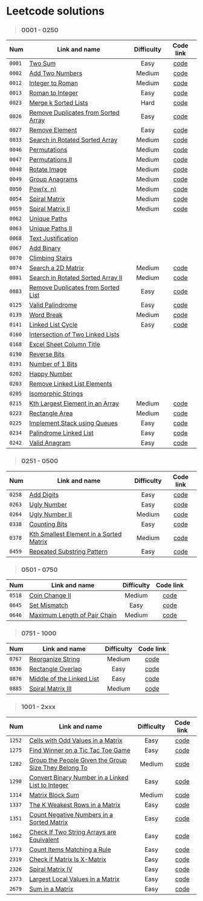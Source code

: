 # Leetcode solutions

> ### 0001 - 0250
>
| Num    | Link and name                                                                                             | Difficulty |            Code link             |
| ------ | --------------------------------------------------------------------------------------------------------- | :--------: | :------------------------------: |
| `0001` | [Two Sum](https://leetcode.com/problems/two-sum/)                                                         |    Easy    | [code](/0001%20-%200250/0001.py) |
| `0002` | [Add Two Numbers](https://leetcode.com/problems/add-two-numbers/)                                         |   Medium   | [code](/0001%20-%200250/0002.py) |
| `0012` | [Integer to Roman](https://leetcode.com/problems/integer-to-roman/)                                       |   Medium   | [code](/0001%20-%200250/0012.py) |
| `0013` | [Roman to Integer](https://leetcode.com/problems/roman-to-integer/)                                       |    Easy    | [code](/0001%20-%200250/0013.py) |
| `0023` | [Merge k Sorted Lists](https://leetcode.com/problems/merge-k-sorted-lists/)                               |    Hard    | [code](/0001%20-%200250/0023.py) |
| `0026` | [Remove Duplicates from Sorted Array](https://leetcode.com/problems/remove-duplicates-from-sorted-array/) |    Easy    | [code](/0001%20-%200250/0026.py) |
| `0027` | [Remove Element](https://leetcode.com/problems/remove-element/)                                           |    Easy    | [code](/0001%20-%200250/0027.py) |
| `0033` | [Search in Rotated Sorted Array](https://leetcode.com/problems/search-in-rotated-sorted-array/)           |   Medium   | [code](/0001%20-%200250/0033.py) |
| `0046` | [Permutations](https://leetcode.com/problems/permutations/)                                               |   Medium   | [code](/0001%20-%200250/0046.py) |
| `0047` | [Permutations II](https://leetcode.com/problems/permutations-ii/)                                         |   Medium   | [code](/0001%20-%200250/0047.py) |
| `0048` | [Rotate Image](https://leetcode.com/problems/rotate-image/)                                               |   Medium   | [code](/0001%20-%200250/0048.py) |
| `0049` | [Group Anagrams](https://leetcode.com/problems/group-anagrams/)                                           |   Medium   | [code](/0001%20-%200250/0049.py) |
| `0050` | [Pow(x, n)](https://leetcode.com/problems/powx-n/)                                                        |   Medium   | [code](/0001%20-%200250/0050.py) |
| `0054` | [Spiral Matrix](https://leetcode.com/problems/spiral-matrix/)                                             |   Medium   | [code](/0001%20-%200250/0054.py) |
| `0059` | [Spiral Matrix II](https://leetcode.com/problems/spiral-matrix-ii/)                                       |   Medium   | [code](/0001%20-%200250/0059.py) |
| `0062` | [Unique Paths](https://leetcode.com/problems/unique-paths/)                                               |
| `0063` | [Unique Paths II](https://leetcode.com/problems/unique-paths-ii/)                                         |
| `0068` | [Text Justification](https://leetcode.com/problems/text-justification/)                                   |
| `0067` | [Add Binary](https://leetcode.com/problems/add-binary/)                                                   |
| `0070` | [Climbing Stairs](https://leetcode.com/problems/climbing-stairs/)                                         |
| `0074` | [Search a 2D Matrix](https://leetcode.com/problems/search-a-2d-matrix/)                                   |   Medium   | [code](/0001%20-%200250/0074.py) |
| `0081` | [Search in Rotated Sorted Array II](https://leetcode.com/problems/search-in-rotated-sorted-array-ii/)     |   Medium   | [code](/0001%20-%200250/0081.py) |
| `0083` | [Remove Duplicates from Sorted List](https://leetcode.com/problems/remove-duplicates-from-sorted-list/)   |    Easy    | [code](/0001%20-%200250/0083.py) |
| `0125` | [Valid Palindrome](https://leetcode.com/problems/valid-palindrome/)                                       |    Easy    | [code](/0001%20-%200250/0125.py) |
| `0139` | [Word Break](https://leetcode.com/problems/word-break/)                                                   |   Medium   | [code](/0001%20-%200250/0139.py) |
| `0141` | [Linked List Cycle](https://leetcode.com/problems/linked-list-cycle/)                                     |    Easy    | [code](/0001%20-%200250/0141.py) |
| `0160` | [Intersection of Two Linked Lists](https://leetcode.com/problems/intersection-of-two-linked-lists/)       |
| `0168` | [Excel Sheet Column Title](https://leetcode.com/problems/excel-sheet-column-title/)                       |
| `0190` | [Reverse Bits](https://leetcode.com/problems/reverse-bits/)                                               |
| `0191` | [Number of 1 Bits](https://leetcode.com/problems/number-of-1-bits/)                                       |
| `0202` | [Happy Number](https://leetcode.com/problems/happy-number/)                                               |
| `0203` | [Remove Linked List Elements](https://leetcode.com/problems/remove-linked-list-elements/)                 |
| `0205` | [Isomorphic Strings](https://leetcode.com/problems/isomorphic-strings/)                                   |
| `0215` | [Kth Largest Element in an Array](https://leetcode.com/problems/kth-largest-element-in-an-array/)         |   Medium   | [code](/0001%20-%200250/0215.py) |
| `0223` | [Rectangle Area](https://leetcode.com/problems/rectangle-area/)                                           |   Medium   | [code](/0001%20-%200250/0223.py) |
| `0225` | [Implement Stack using Queues](https://leetcode.com/problems/implement-stack-using-queues/)               |    Easy    | [code](/0001%20-%200250/0225.py) |
| `0234` | [Palindrome Linked List](https://leetcode.com/problems/palindrome-linked-list/)                           |    Easy    | [code](/0001%20-%200250/0234.py) |
| `0242` | [Valid Anagram](https://leetcode.com/problems/valid-anagram/)                                             |    Easy    | [code](/0001%20-%200250/0242.py) |

> ### 0251 - 0500
>
| Num    | Link and name                                                                                                     | Difficulty |            Code link             |
| ------ | ----------------------------------------------------------------------------------------------------------------- | :--------: | :------------------------------: |
| `0258` | [Add Digits](https://leetcode.com/problems/add-digits/)                                                           |    Easy    | [code](/0251%20-%200500/0258.py) |
| `0263` | [Ugly Number](https://leetcode.com/problems/ugly-number/)                                                         |    Easy    | [code](/0251%20-%200500/0263.py) |
| `0264` | [Ugly Number II](https://leetcode.com/problems/ugly-number-ii/)                                                   |   Medium   | [code](/0251%20-%200500/0264.py) |
| `0338` | [Counting Bits](https://leetcode.com/problems/counting-bits/)                                                     |    Easy    | [code](/0251%20-%200500/0338.py) |
| `0378` | [Kth Smallest Element in a Sorted Matrix](https://leetcode.com/problems/kth-smallest-element-in-a-sorted-matrix/) |   Medium   | [code](/0251%20-%200500/0378.py) |
| `0459` | [Repeated Substring Pattern](https://leetcode.com/problems/repeated-substring-pattern/)                           |    Easy    | [code](/0251%20-%200500/0459.py) |

> ### 0501 - 0750
>
| Num    | Link and name                                                                               | Difficulty |            Code link             |
| ------ | ------------------------------------------------------------------------------------------- | :--------: | :------------------------------: |
| `0518` | [Coin Change II](https://leetcode.com/problems/coin-change-ii/)                             |   Medium   | [code](/0501%20-%200750/0518.py) |
| `0645` | [Set Mismatch](https://leetcode.com/problems/set-mismatch/)                                 |    Easy    | [code](/0501%20-%200750/0645.py) |
| `0646` | [Maximum Length of Pair Chain](https://leetcode.com/problems/maximum-length-of-pair-chain/) |   Medium   | [code](/0501%20-%200750/0646.py) |

> ### 0751 - 1000
>
| Num    | Link and name                                                                         | Difficulty |            Code link             |
| ------ | ------------------------------------------------------------------------------------- | :--------: | :------------------------------: |
| `0767` | [Reorganize String](https://leetcode.com/problems/reorganize-string/)                 |   Medium   | [code](/0751%20-%201000/0767.py) |
| `0836` | [Rectangle Overlap](https://leetcode.com/problems/rectangle-overlap/)                 |    Easy    | [code](/0751%20-%201000/0836.py) |
| `0876` | [Middle of the Linked List](https://leetcode.com/problems/middle-of-the-linked-list/) |    Easy    | [code](/0751%20-%201000/0876.py) |
| `0885` | [Spiral Matrix III](https://leetcode.com/problems/spiral-matrix-iii/)                 |   Medium   | [code](/0751%20-%201000/0885.py) |

> ### 1001 - 2xxx
>
| Num    | Link and name                                                                                                                               | Difficulty |            Code link             |
| ------ | ------------------------------------------------------------------------------------------------------------------------------------------- | :--------: | :------------------------------: |
| `1252` | [Cells with Odd Values in a Matrix](https://leetcode.com/problems/cells-with-odd-values-in-a-matrix/)                                       |    Easy    | [code](/1001%20-%202xxx/1252.py) |
| `1275` | [Find Winner on a Tic Tac Toe Game](https://leetcode.com/problems/find-winner-on-a-tic-tac-toe-game/)                                       |    Easy    | [code](/1001%20-%202xxx/1275.py) |
| `1282` | [Group the People Given the Group Size They Belong To](https://leetcode.com/problems/group-the-people-given-the-group-size-they-belong-to/) |   Medium   | [code](/1001%20-%202xxx/1282.py) |
| `1290` | [Convert Binary Number in a Linked List to Integer](https://leetcode.com/problems/convert-binary-number-in-a-linked-list-to-integer/)       |    Easy    | [code](/1001%20-%202xxx/1290.py) |
| `1314` | [Matrix Block Sum](https://leetcode.com/problems/matrix-block-sum/)                                                                         |   Medium   | [code](/1001%20-%202xxx/1314.py) |
| `1337` | [The K Weakest Rows in a Matrix](https://leetcode.com/problems/the-k-weakest-rows-in-a-matrix/)                                             |    Easy    | [code](/1001%20-%202xxx/1337.py) |
| `1351` | [Count Negative Numbers in a Sorted Matrix](https://leetcode.com/problems/count-negative-numbers-in-a-sorted-matrix/)                       |    Easy    | [code](/1001%20-%202xxx/1351.py) |
| `1662` | [Check If Two String Arrays are Equivalent](https://leetcode.com/problems/check-if-two-string-arrays-are-equivalent/)                       |    Easy    | [code](/1001%20-%202xxx/1662.py) |
| `1773` | [Count Items Matching a Rule](https://leetcode.com/problems/count-items-matching-a-rule/)                                                   |    Easy    | [code](/1001%20-%202xxx/1773.py) |
| `2319` | [Check if Matrix Is X-Matrix](https://leetcode.com/problems/check-if-matrix-is-x-matrix/)                                                   |    Easy    | [code](/1001%20-%202xxx/2319.py) |
| `2326` | [Spiral Matrix IV](https://leetcode.com/problems/spiral-matrix-iv/)                                                                         |    Easy    | [code](/1001%20-%202xxx/2326.py) |
| `2373` | [Largest Local Values in a Matrix](https://leetcode.com/problems/largest-local-values-in-a-matrix/)                                         |    Easy    | [code](/1001%20-%202xxx/2373.py) |
| `2679` | [Sum in a Matrix](https://leetcode.com/problems/sum-in-a-matrix/)                                                                           |    Easy    | [code](/1001%20-%202xxx/2679.py) |
